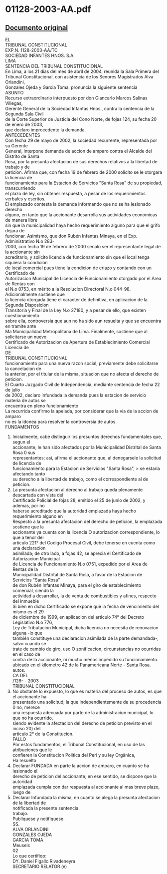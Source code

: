 
01128-2003-AA.pdf
=================
  
[Documento original](https://tc.gob.pe/jurisprudencia/2004/01128-2003-AA.pdf)  
---  
EL  
TRIBUNAL CONSTITUCIONAL  
EXP.N. 1128-2003-AA/TC  
SOCIEDAD INFANTES HNOS. S.A.  
LIMA  
SENTENCIA DEL TRIBUNAL CONSTITUCIONAL  
En Lima, a los 21 dias del mes de abril de 2004, reunida la Sala Primera del  
Tribunal Constitucional, con asistencia de los Senores Magistrados Alva Orlandini,  
Gonzales Ojeda y Garcia Toma, pronuncia la siguiente sentencia  
ASUNTO  
Recurso extraordinario interpuesto por don Giancarlo Marcos Salinas Villegas,  
Gerente General de la Sociedad Infantas Hnos., contra la sentencia de la Segunda Sala Civil  
de la Corte Superior de Justicia del Cono Norte, de fojas 124, su fecha 20 de enero de 2003,  
que declaro improcedente la demanda.  
ANTECEDENTES  
Con fecha 29 de mayo de 2002, la sociedad recurrente, representada por su Gerente  
General, interpone demanda de accion de amparo contra el Alcalde del Distrito de Santa  
Rosa, por la presunta afectacion de sus derechos relativos a la libertad de trabajo y de  
peticion. Afirma que, con fecha 19 de febrero de 2000 solicito se le otorgara la licencia de  
funcionamiento para la Estacion de Servicios "Santa Rosa" de su propiedad, transcurriendo  
el plazo de ley, sin obtener respuesta, a pesar de los requerimientos verbales y escritos.  
El emplazado contesta la demanda informando que no se ha lesionado derecho  
alguno, en tanto que la accionante desarrolla sus actividades economicas de manera libre  
sin que la municipalidad haya hecho requerimiento alguno para que el grifo dejara de  
funcionar. Asimismo, que don Rubén Infantas Minaya, en el Exp. Administrativo N.o 283-  
2000, con fecha 19 de febrero de 2000 senalo ser el representante legal de la accionante sin  
acreditarlo, y solicito licencia de funcionamiento sin que el local tenga siquiera la condicion  
de local comercial pues tiene la condicion de eriazo y contando con un Certificado de  
Autorizacion Municipal de Licencia de Funcionamiento otorgado por el Area de Rentas con  
el N.o 0753, en mérito a la Resolucion Directoral N.o 044-98. Adicionalmente sostiene que  
la licencia otorgada tiene el caracter de definitiva, en aplicacion de la Segunda Disposicion  
Transitoria y Final de la Ley N.o 27180, y a pesar de ello, que existen cuestionamiento  
sobre ella, controversia que aun no ha sido aun resuelta y que se encuentra en tramite ante  
Ma Municipalidad Metropolitana de Lima. Finalmente, sostiene que al solicitarse un nuevo  
Certificado de Autorizacion de Apertura de Establecimiento Comercial Licencia de  
DE  
TRIBUNAL CONSTITUCIONAL  
funcionamiento para una nueva razon social, previamente debe solicitarse la cancelacion de  
la anterior, por el titular de la misma, situacion que no afecta el derecho de peticion.  
El Cuarto Juzgado Civil de Independencia, mediante sentencia de fecha 22 de julio  
de 2002, declaro infundada la demanda pues la estacion de servicio materia de autos se  
encuentra en pleno funcionamiento  
La recurrida confirmo la apelada, por considerar que la via de la accion de amparo  
no es la idonea para resolver la controversia de autos.  
FUNDAMENTOS  
1. Inicialmente, cabe distinguir los presuntos derechos fundamentales que, segun el  
accionante, le han sido afectados por la Municipalidad Distrital de Santa Rosa 0 sus  
representantes; asi, afirma el accionante que, al denegarsele la solicitud de licencia de  
funcionamiento para la Estacion de Servicios "Santa Rosa", > se estaria afectando tanto  
su derecho a la libertad de trabajo, como el correspondiente al de peticion.  
2. La presunta afectacion al derecho al trabajo queda plenamente descartada con vista del  
Certificado Policial de fojas 28, emitido el 25 de junio de 2002, y ademas, por no  
haberse acreditado que la autoridad emplazada haya hecho requerimiento alguno en  
Respecto a la presunta afectacion del derecho de peticion, la emplazada sostiene que la  
accionante ya cuenta con la licencia O autorizacion correspondiente, lo que a tenor del  
articulo 221° del Codigo Procesal Civil, debe tenerse en cuenta como una declaracion  
asimilada; de otro lado, a fojas 42, se aprecia el Certificado de Autorizacion Municipal  
de Licencia de Funcionamiento N.o 0751, expedido por el Area de Rentas de la  
Municipalidad Distrital de Santa Rosa, a favor de la Estacion de Servicios "Santa Rosa"  
de don Rubén Infantas Minaya, para el giro de establecimiento comercial, siendo la  
actividad a desarrollar, la de venta de combustibles y afines, respecto del inmueble  
Si bien en dicho Certificado se expone que la fecha de vencimiento del mismo es el 29  
de diciembre de 1999, en aplicacion del articulo 74° del Decreto Legislativo N.o 776,  
Ley de Tributacion Municipal, dicha licencia no necesita de renovacion alguna -lo que  
también constituye una declaracion asimilada de la parte demandada-, salvo cuando se  
trate de cambio de giro, uso O zonificacion, circunstancias no ocurridas en el caso de  
contra de la accionante, ni mucho menos impedido su funcionamiento.  
ubicado en el kilometro 42 de la Panamericana Norte - Santa Rosa.  
autos.  
CA DEL  
/128- - 2003  
TRIBUNAL CONSTITUCIONAL  
4. No obstante lo expuesto, lo que es materia del proceso de autos, es que el accionante ha  
presentado una solicitud, la que independientemente de su procedencia 0 no, merece  
una respuesta adecuada por parte de la administracion municipal, lo que no ha ocurrido,  
siendo evidente la afectacion del derecho de peticion previsto en el inciso 20) del  
articulo 2° de la Constitucion.  
FALLO  
Por estos fundamentos, el Tribunal Constitucional, en uso de las atribuciones que le  
confieren la Constitucion Politica del Peri y su ley Orgânica,  
Ha resuelto  
1. Declarar FUNDADA en parte la accion de amparo, en cuanto se ha lesionado el  
derecho de peticion del accionante; en ese sentido, se dispone que la autoridad  
emplazada cumpla con dar respuesta al accionante al mas breve plazo, luego de  
2. Declarar Infundada la misma, en cuanto se alega la presunta afectacion de la libertad de  
notificada la presente sentencia.  
trabajo.  
Publiquese y notifiquese.  
SS.  
ALVA ORLANDINI  
GONZALES OJEDA  
GARCIA TOMA  
Meusels  
02  
Lo que certifiqo:  
DY. Daniel Figallo Rivadeneyra  
SECRETARIO RELATOR (e)
